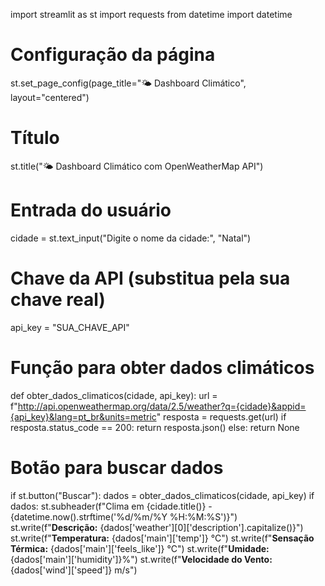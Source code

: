 import streamlit as st
import requests
from datetime import datetime

# Configuração da página
st.set_page_config(page_title="🌤️ Dashboard Climático", layout="centered")

# Título
st.title("🌤️ Dashboard Climático com OpenWeatherMap API")

# Entrada do usuário
cidade = st.text_input("Digite o nome da cidade:", "Natal")

# Chave da API (substitua pela sua chave real)
api_key = "SUA_CHAVE_API"

# Função para obter dados climáticos
def obter_dados_climaticos(cidade, api_key):
    url = f"http://api.openweathermap.org/data/2.5/weather?q={cidade}&appid={api_key}&lang=pt_br&units=metric"
    resposta = requests.get(url)
    if resposta.status_code == 200:
        return resposta.json()
    else:
        return None

# Botão para buscar dados
if st.button("Buscar"):
    dados = obter_dados_climaticos(cidade, api_key)
    if dados:
        st.subheader(f"Clima em {cidade.title()} - {datetime.now().strftime('%d/%m/%Y %H:%M:%S')}")
        st.write(f"**Descrição:** {dados['weather'][0]['description'].capitalize()}")
        st.write(f"**Temperatura:** {dados['main']['temp']} °C")
        st.write(f"**Sensação Térmica:** {dados['main']['feels_like']} °C")
        st.write(f"**Umidade:** {dados['main']['humidity']}%")
        st.write(f"**Velocidade do Vento:** {dados['wind']['speed']} m/s")
           
